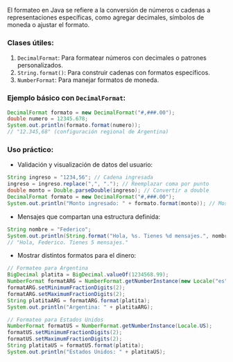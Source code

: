 El formateo en Java se refiere a la conversión de números o cadenas a representaciones específicas, como agregar decimales, símbolos de moneda o ajustar el formato.
### **Clases útiles:**
1. `DecimalFormat`: Para formatear números con decimales o patrones personalizados.
2. `String.format()`: Para construir cadenas con formatos específicos.
3. `NumberFormat`: Para manejar formatos de moneda.

### **Ejemplo básico con `DecimalFormat`**:
```Java
DecimalFormat formato = new DecimalFormat("#,###.00"); 
double numero = 12345.678; 
System.out.println(formato.format(numero)); 
// "12.345,68" (configuración regional de Argentina)
```

### **Uso práctico**:
- Validación y visualización de datos del usuario:
```Java
String ingreso = "1234,56"; // Cadena ingresada
ingreso = ingreso.replace(",", "."); // Reemplazar coma por punto
double monto = Double.parseDouble(ingreso); // Convertir a double
DecimalFormat formato = new DecimalFormat("#,###.00");
System.out.println("Monto ingresado: " + formato.format(monto)); // Mostrarlo formateado
```
- Mensajes que compartan una estructura definida:
```Java
String nombre = "Federico";
System.out.println(String.format("Hola, %s. Tienes %d mensajes.", nombre, 5)); 
// "Hola, Federico. Tienes 5 mensajes."
```
- Mostrar distintos formatos para el dinero:
```Java
// Formateo para Argentina 
BigDecimal platita = BigDecimal.valueOf(1234568.99);
NumberFormat formatARG = NumberFormat.getNumberInstance(new Locale("es", "AR")); 
formatARG.setMinimumFractionDigits(2); 
formatARG.setMaximumFractionDigits(2); 
String platitaARG = formatARG.format(platita); 
System.out.println("Argentina: " + platitaARG); 

// Formateo para Estados Unidos 
NumberFormat formatUS = NumberFormat.getNumberInstance(Locale.US); 
formatUS.setMinimumFractionDigits(2); 
formatUS.setMaximumFractionDigits(2); 
String platitaUS = formatUS.format(platita); 
System.out.println("Estados Unidos: " + platitaUS);
```